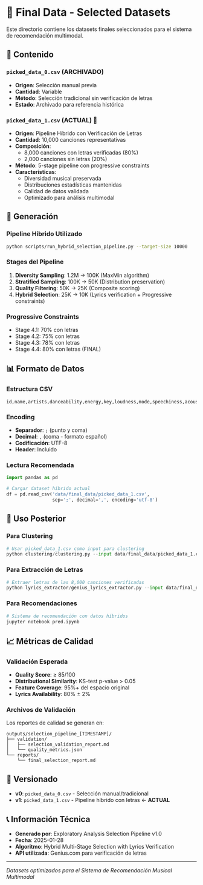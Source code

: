 # 🎵 Final Data - Selected Datasets

Este directorio contiene los datasets finales seleccionados para el sistema de recomendación multimodal.

## 📁 Contenido

### `picked_data_0.csv` (ARCHIVADO)
- **Origen**: Selección manual previa
- **Cantidad**: Variable
- **Método**: Selección tradicional sin verificación de letras
- **Estado**: Archivado para referencia histórica

### `picked_data_1.csv` (ACTUAL) 🎯
- **Origen**: Pipeline Híbrido con Verificación de Letras
- **Cantidad**: 10,000 canciones representativas
- **Composición**:
  - 8,000 canciones con letras verificadas (80%)
  - 2,000 canciones sin letras (20%)
- **Método**: 5-stage pipeline con progressive constraints
- **Características**:
  - Diversidad musical preservada
  - Distribuciones estadísticas mantenidas
  - Calidad de datos validada
  - Optimizado para análisis multimodal

## 🔧 Generación

### Pipeline Híbrido Utilizado
```bash
python scripts/run_hybrid_selection_pipeline.py --target-size 10000
```

### Stages del Pipeline
1. **Diversity Sampling**: 1.2M → 100K (MaxMin algorithm)
2. **Stratified Sampling**: 100K → 50K (Distribution preservation)
3. **Quality Filtering**: 50K → 25K (Composite scoring)
4. **Hybrid Selection**: 25K → 10K (Lyrics verification + Progressive constraints)

### Progressive Constraints
- Stage 4.1: 70% con letras
- Stage 4.2: 75% con letras  
- Stage 4.3: 78% con letras
- Stage 4.4: 80% con letras (FINAL)

## 📊 Formato de Datos

### Estructura CSV
```
id,name,artists,danceability,energy,key,loudness,mode,speechiness,acousticness,instrumentalness,liveness,valence,tempo,duration_ms,time_signature
```

### Encoding
- **Separador**: `;` (punto y coma)
- **Decimal**: `,` (coma - formato español)
- **Codificación**: UTF-8
- **Header**: Incluido

### Lectura Recomendada
```python
import pandas as pd

# Cargar dataset híbrido actual
df = pd.read_csv('data/final_data/picked_data_1.csv', 
                 sep=';', decimal=',', encoding='utf-8')
```

## 🎯 Uso Posterior

### Para Clustering
```python
# Usar picked_data_1.csv como input para clustering
python clustering/clustering.py --input data/final_data/picked_data_1.csv
```

### Para Extracción de Letras
```python
# Extraer letras de las 8,000 canciones verificadas
python lyrics_extractor/genius_lyrics_extractor.py --input data/final_data/picked_data_1.csv
```

### Para Recomendaciones
```python
# Sistema de recomendación con datos híbridos
jupyter notebook pred.ipynb
```

## 📈 Métricas de Calidad

### Validación Esperada
- **Quality Score**: ≥ 85/100
- **Distributional Similarity**: KS-test p-value > 0.05
- **Feature Coverage**: 95%+ del espacio original
- **Lyrics Availability**: 80% ± 2%

### Archivos de Validación
Los reportes de calidad se generan en:
```
outputs/selection_pipeline_[TIMESTAMP]/
├── validation/
│   ├── selection_validation_report.md
│   └── quality_metrics.json
└── reports/
    └── final_selection_report.md
```

## 🔄 Versionado

- **v0**: `picked_data_0.csv` - Selección manual/tradicional
- **v1**: `picked_data_1.csv` - Pipeline híbrido con letras ← **ACTUAL**

## 📞 Información Técnica

- **Generado por**: Exploratory Analysis Selection Pipeline v1.0
- **Fecha**: 2025-01-28
- **Algoritmo**: Hybrid Multi-Stage Selection with Lyrics Verification
- **API utilizada**: Genius.com para verificación de letras

---

*Datasets optimizados para el Sistema de Recomendación Musical Multimodal*